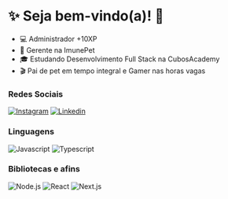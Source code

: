 # :sparkles: Seja bem-vindo(a)! :vulcan_salute:

- :computer: Administrador +10XP
- :open_book: Gerente na ImunePet
- :mortar_board: Estudando Desenvolvimento Full Stack na CubosAcademy
- :clapper: Pai de pet em tempo integral e Gamer nas horas vagas

### Redes Sociais

[![Instagram](https://img.shields.io/badge/Instagram-E4405F?style=flat&logo=instagram&logoColor=white)](https://www.instagram.com/lucas.sacri/)
[![Linkedin](https://img.shields.io/badge/LinkedIn-0077B5?style=flat&logo=linkedin)](https://www.linkedin.com/in/lucas-pita-lima/)

### Linguagens

![Javascript](https://img.shields.io/badge/Javascript-282C34?style=flat&logo=javascript)
![Typescript](https://img.shields.io/badge/Typescript-282C34?logo=typescript)


### Bibliotecas e afins

![Node.js](https://img.shields.io/badge/Node.js-282C34?logo=node.js)
![React](https://img.shields.io/badge/React-282C34?logo=react)
![Next.js](https://img.shields.io/badge/Next.js-282C34?logo=next.js)

<!---
Lucas-bpl/Lucas-bpl is a ✨ special ✨ repository because its `README.md` (this file) appears on your GitHub profile.
You can click the Preview link to take a look at your changes.
--->
